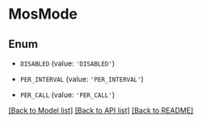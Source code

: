 # MosMode


## Enum

* `DISABLED` (value: `'DISABLED'`)

* `PER_INTERVAL` (value: `'PER_INTERVAL'`)

* `PER_CALL` (value: `'PER_CALL'`)

[[Back to Model list]](../README.md#documentation-for-models) [[Back to API list]](../README.md#documentation-for-api-endpoints) [[Back to README]](../README.md)


